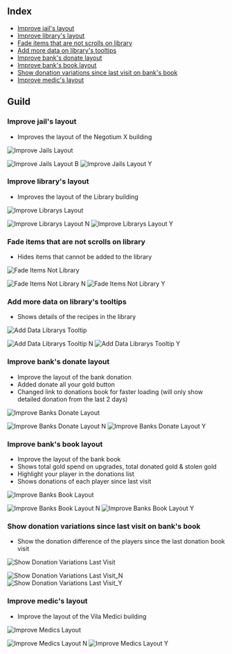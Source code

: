 ## Index
- [Improve jail's layout](Documentation%20Guild.md#improve-jails-layout)
- [Improve library's layout](Documentation%20Guild.md#improve-librarys-layout)
- [Fade items that are not scrolls on library](Documentation%20Guild.md#fade-items-that-are-not-scrolls-on-library)
- [Add more data on library's tooltips](Documentation%20Guild.md#add-more-data-on-librarys-tooltips)
- [Improve bank's donate layout](Documentation%20Guild.md#improve-banks-donate-layout)
- [Improve bank's book layout](Documentation%20Guild.md#improve-banks-book-layout)
- [Show donation variations since last visit on bank's book](Documentation%20Guild.md#show-donation-variations-since-last-visit-on-banks-book)
- [Improve medic's layout](Documentation%20Guild.md#improve-medics-layout)

## Guild
### Improve jail's layout
- Improves the layout of the Negotium X building

![Improve Jails Layout](Pictures/Guild/Improve_Jails_Layout.png)

![Improve Jails Layout B](Pictures/Guild/Improve_Jails_Layout_N.png)
![Improve Jails Layout Y](Pictures/Guild/Improve_Jails_Layout_Y.png)

### Improve library's layout
- Improves the layout of the Library building

![Improve Librarys Layout](Pictures/Guild/Improve_Librarys_Layout.png)

![Improve Librarys Layout N](Pictures/Guild/Improve_Librarys_Layout_N.png)
![Improve Librarys Layout Y](Pictures/Guild/Improve_Librarys_Layout_Y.png)

### Fade items that are not scrolls on library
- Hides items that cannot be added to the library

![Fade Items Not Library](Pictures/Guild/Fade_Items_Not_Library.png)

![Fade Items Not Library N](Pictures/Guild/Fade_Items_Not_Library_N.png)
![Fade Items Not Library Y](Pictures/Guild/Fade_Items_Not_Library_Y.png)

### Add more data on library's tooltips
- Shows details of the recipes in the library

![Add Data Librarys Tooltip](Pictures/Guild/Add_Data_Librarys_Tooltip.png)

![Add Data Librarys Tooltip N](Pictures/Guild/Add_Data_Librarys_Tooltip_N.png)
![Add Data Librarys Tooltip Y](Pictures/Guild/Add_Data_Librarys_Tooltip_Y.png)

### Improve bank's donate layout
- Improve the layout of the bank donation
- Added donate all your gold button
- Changed link to donations book for faster loading (will only show detailed donation from the last 2 days)

![Improve Banks Donate Layout](Pictures/Guild/Improve_Banks_Donate_Layout.png)

![Improve Banks Donate Layout N](Pictures/Guild/Improve_Banks_Donate_Layout_N.png)
![Improve Banks Donate Layout Y](Pictures/Guild/Improve_Banks_Donate_Layout_Y.png)

### Improve bank's book layout
- Improve the layout of the bank book
- Shows total gold spend on upgrades, total donated gold & stolen gold
- Highlight your player in the donations list
- Shows donations of each player since last visit

![Improve Banks Book Layout](Pictures/Guild/Improve_Banks_Book_Layout.png)

![Improve Banks Book Layout N](Pictures/Guild/Improve_Banks_Book_Layout_N.png)
![Improve Banks Book Layout Y](Pictures/Guild/Improve_Banks_Book_Layout_Y.png)

### Show donation variations since last visit on bank's book
- Show the donation difference of the players since the last donation book visit

![Show Donation Variations Last Visit](Pictures/Guild/Show_Donation_Variations_Last_Visit.png)

![Show Donation Variations Last Visit_N](Pictures/Guild/Show_Donation_Variations_Last_Visit_N.png)
![Show Donation Variations Last Visit_Y](Pictures/Guild/Show_Donation_Variations_Last_Visit_Y.png)

### Improve medic's layout
- Improve the layout of the Vila Medici building

![Improve Medics Layout](Pictures/Guild/Improve_Medics_Layout.png)

![Improve Medics Layout N](Pictures/Guild/Improve_Medics_Layout_N.png)
![Improve Medics Layout Y](Pictures/Guild/Improve_Medics_Layout_Y.png)
